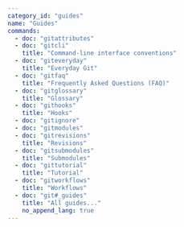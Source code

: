 ```yaml
---
category_id: "guides"
name: "Guides"
commands:
  - doc: "gitattributes"
  - doc: "gitcli"
    title: "Command-line interface conventions"
  - doc: "giteveryday"
    title: "Everyday Git"
  - doc: "gitfaq"
    title: "Frequently Asked Questions (FAQ)"
  - doc: "gitglossary"
    title: "Glossary"
  - doc: "githooks"
    title: "Hooks"
  - doc: "gitignore"
  - doc: "gitmodules"
  - doc: "gitrevisions"
    title: "Revisions"
  - doc: "gitsubmodules"
    title: "Submodules"
  - doc: "gittutorial"
    title: "Tutorial"
  - doc: "gitworkflows"
    title: "Workflows"
  - doc: "git#_guides"
    title: "All guides..."
    no_append_lang: true
---
```

